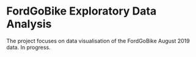 # FordGoBike Exploratory Data Analysis
The project focuses on data visualisation of the FordGoBike August 2019 data. In progress.
